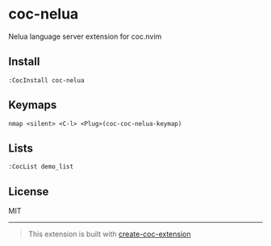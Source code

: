 # coc-nelua

Nelua language server extension for coc.nvim

## Install

`:CocInstall coc-nelua`

## Keymaps

`nmap <silent> <C-l> <Plug>(coc-coc-nelua-keymap)`

## Lists

`:CocList demo_list`

## License

MIT

---

> This extension is built with [create-coc-extension](https://github.com/fannheyward/create-coc-extension)
